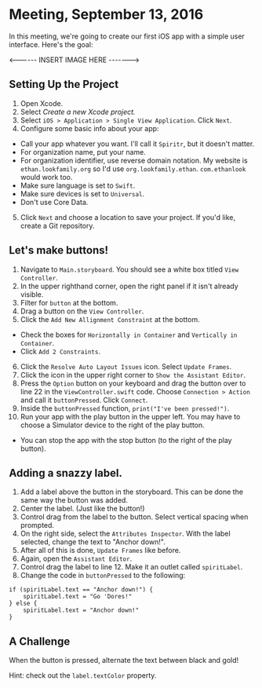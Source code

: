# Meeting, September 13, 2016

In this meeting, we're going to create our first iOS app with a simple user interface. Here's the goal:

<------ INSERT IMAGE HERE ------->

## Setting Up the Project

1. Open Xcode.
2. Select *Create a new Xcode project.*
3. Select `iOS > Application > Single View Application`. Click `Next`.
4. Configure some basic info about your app:
  * Call your app whatever you want. I'll call it `Spiritr`, but it doesn't matter.
  * For organization name, put your name.
  * For organization identifier, use reverse domain notation. My website is `ethan.lookfamily.org` so I'd use `org.lookfamily.ethan`. `com.ethanlook` would work too.
  * Make sure language is set to `Swift`.
  * Make sure devices is set to `Universal`.
  * Don't use Core Data.
5. Click `Next` and choose a location to save your project. If you'd like, create a Git repository.

## Let's make buttons!

1. Navigate to `Main.storyboard`. You should see a white box titled `View Controller`.
2. In the upper righthand corner, open the right panel if it isn't already visible.
3. Filter for `button` at the bottom.
4. Drag a button on the `View Controller`.
5. Click the `Add New Allignment Constraint` at the bottom.
  * Check the boxes for `Horizontally in Container` and `Vertically in Container`.
  * Click `Add 2 Constraints`.
6. Click the `Resolve Auto Layout Issues` icon. Select `Update Frames`.
7. Click the icon in the upper right corner to `Show the Assistant Editor`.
8. Press the `Option` button on your keyboard and drag the button over to line 22 in the `ViewController.swift` code. Choose `Connection > Action` and call it `buttonPressed`. Click `Connect`.
9. Inside the `buttonPressed` function, `print("I've been pressed!")`.
10. Run your app with the play button in the upper left. You may have to choose a Simulator device to the right of the play button.
  * You can stop the app with the stop button (to the right of the play button).

## Adding a snazzy label.

1. Add a label above the button in the storyboard. This can be done the same way the button was added.
2. Center the label. (Just like the button!)
3. Control drag from the label to the button. Select vertical spacing when prompted.
4. On the right side, select the `Attributes Inspector`. With the label selected, change the text to "Anchor down!".
5. After all of this is done, `Update Frames` like before.
6. Again, open the `Assistant Editor`.
7. Control drag the label to line 12. Make it an outlet called `spiritLabel`.
8. Change the code in `buttonPressed` to the following:
```
if (spiritLabel.text == "Anchor down!") {
    spiritLabel.text = "Go 'Dores!"
} else {
    spiritLabel.text = "Anchor down!"
}
```

## A Challenge
When the button is pressed, alternate the text between black and gold!

Hint: check out the `label.textColor` property.